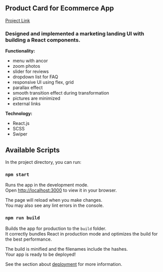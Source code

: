## Product Card for Ecommerce App 

[Project Link](women-isnand.vercel.app)

### Designed and implemented a marketing landing UI with building a React components.

**Functionality:**
<!-- * a dropdown burger menu -->
* menu with ancor
* zoom photos
* slider for reviews
* dropdown list for FAQ
* responsive UI using flex, grid
* parallax effect
* smooth transition effect during transformation
* pictures are minimized
* external links

**Technology:**
* React.js
* SCSS
* Swiper

<!-- **Plans for finalizing the project:** -->


## Available Scripts

In the project directory, you can run:

### `npm start`

Runs the app in the development mode.\
Open [http://localhost:3000](http://localhost:3000) to view it in your browser.

The page will reload when you make changes.\
You may also see any lint errors in the console.

### `npm run build`

Builds the app for production to the `build` folder.\
It correctly bundles React in production mode and optimizes the build for the best performance.

The build is minified and the filenames include the hashes.\
Your app is ready to be deployed!

See the section about [deployment](https://facebook.github.io/create-react-app/docs/deployment) for more information.

